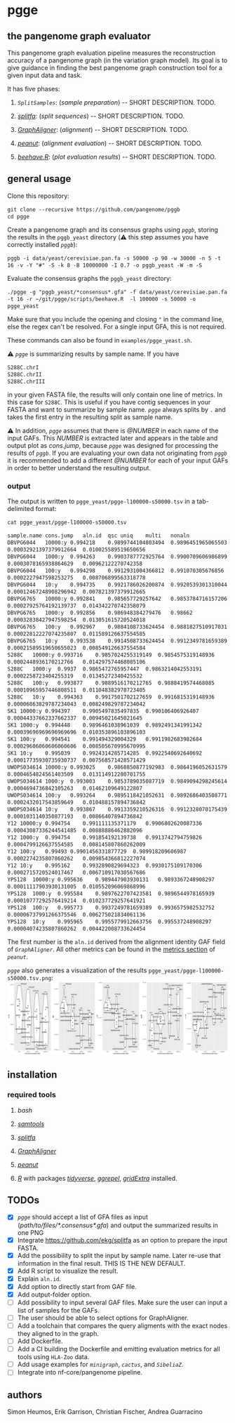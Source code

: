 # pgge

## the pangenome graph evaluator

This pangenome graph evaluation pipeline measures the reconstruction accuracy of a pangenome graph (in the variation graph model).
Its goal is to give guidance in finding the best pangenome graph construction tool for a given input data and task.

It has five phases:

1. _`SplitSamples`_: (*sample preparation*) -- SHORT DESCRIPTION. TODO.

2. _[splitfa](https://github.com/ekg/splitfa)_: (*split sequences*) -- SHORT DESCRIPTION. TODO.

3. _[GraphAligner](https://github.com/maickrau/GraphAligner)_: (*alignment*) -- SHORT DESCRIPTION. TODO.

4. _[peanut](https://github.com/subwaystation/rs-peanut)_: (*alignment evaluation*) -- SHORT DESCRIPTION. TODO.

5. _[beehave.R](https://github.com/pangenome/pgge/tree/master/scripts/beehave.R)_: (*plot evaluation results*) -- SHORT DESCRIPTION. TODO.

## general usage

Clone this repository:

```
git clone --recursive https://github.com/pangenome/pggb
cd pgge
```

Create a pangenome graph and its consensus graphs using _`pggb`_, storing the results in the `pggb_yeast` directory (:warning:
this step assumes you have correctly installed _`pggb`_):

```
pggb -i data/yeast/cerevisiae.pan.fa -s 50000 -p 90 -w 30000 -n 5 -t 16 -v -Y "#" -S -k 8 -B 10000000 -I 0.7 -o pggb_yeast -W -m -S
```

Evaluate the consensus graphs the `pggb_yeast` directory:
```
./pgge -g "pggb_yeast/*consensus*.gfa" -f data/yeast/cerevisiae.pan.fa  -t 16 -r ~/git/pgge/scripts/beehave.R  -l 100000 -s 50000 -o pgge_yeast
```
Make sure that you include the opening and closing `"` in the command line, else the regex can't be resolved. For a single input GFA, this is not required.

These commands can also be found in `examples/pgge_yeast.sh`.

:warning: _`pgge`_ is summarizing results by sample name. If you have
```
S288C.chrI
S288C.chrII
S288C.chrIII
```
in your given FASTA file, the results will only contain one line of metrics. In this case for `S288C`. This is useful if you have contig sequences in your FASTA and want to summarize by sample name. _`pgge`_ always splits by `.` and takes the first entry in the resulting split as sample name. 

:warning: In addition, _`pgge`_ assumes that there is *@NUMBER* in each name of the input GAFs. This *NUMBER* is extracted later and appears in the table and output plot as *cons.jump*, because _`pgge`_ was designed for processing the results of _`pggb`_. If you are evaluating your own data not originating from _`pggb`_ it is recommended to add a different *@NUMBER* for each of your input GAFs in order to better understand the resulting output.

### output

The output is written to `pgge_yeast/pgge-l100000-s50000.tsv` in a tab-delimited format:
```
cat pgge_yeast/pgge-l100000-s50000.tsv
```
```
sample.name	cons.jump	aln.id	qsc	uniq	multi	nonaln
DBVPG6044	10000:y	0.994218	0.9899744104803494	0.9896451965065503	0.00032921397379912664	0.010025589519650656
DBVPG6044	1000:y	0.994263	0.9903787772925764	0.9900709606986899	0.0003078165938864629	0.00962122270742358
DBVPG6044	100:y	0.994298	0.9912931004366812	0.991070305676856	0.0002227947598253275	0.008706899563318778
DBVPG6044	10:y	0.994735	0.9921786026200874	0.9920539301310044	0.00012467248908296942	0.007821397379912665
DBVPG6765	10000:y	0.992841	0.985657729257642	0.9853784716157206	0.00027925764192139737	0.014342270742358079
DBVPG6765	1000:y	0.992856	0.986948384279476	0.98662	0.00032838427947598254	0.013051615720524018
DBVPG6765	100:y	0.992967	0.9884108733624454	0.9881827510917031	0.00022812227074235807	0.011589126637554585
DBVPG6765	10:y	0.993538	0.9914508733624454	0.9912349781659389	0.00021589519650655023	0.008549126637554584
S288C	10000:y	0.993716	0.9857024255319149	0.9854575319148936	0.0002448936170212766	0.014297574468085106
S288C	1000:y	0.9937	0.9865472765957447	0.9863214042553191	0.0002258723404255319	0.01345272340425532
S288C	100:y	0.993877	0.9889516170212765	0.9888419574468085	0.00010965957446808511	0.011048382978723405
S288C	10:y	0.994363	0.9917501702127659	0.9916815319148936	0.00006863829787234043	0.008249829787234042
SK1	10000:y	0.994397	0.9905497835497835	0.990106406926407	0.00044337662337662337	0.00945021645021645
SK1	1000:y	0.994448	0.9896461038961039	0.9892491341991342	0.00039696969696969696	0.010353896103896103
SK1	100:y	0.994541	0.991494329004329	0.9911982683982684	0.00029606060606060606	0.008505670995670995
SK1	10:y	0.995039	0.9924314285714285	0.9922540692640692	0.00017735930735930737	0.007568571428571429
UWOPS034614	10000:y	0.993025	0.9868850877192983	0.9864196052631579	0.0004654824561403509	0.013114912280701755
UWOPS034614	1000:y	0.993003	0.9853789035087719	0.9849094298245614	0.0004694736842105263	0.01462109649122807
UWOPS034614	100:y	0.993264	0.9895118421052631	0.9892686403508771	0.0002432017543859649	0.010488157894736842
UWOPS034614	10:y	0.993867	0.9913359210526316	0.9912328070175439	0.0001031140350877193	0.00866407894736842
Y12	10000:y	0.994754	0.991111135371179	0.9906802620087336	0.00043087336244541485	0.00888886462882096
Y12	1000:y	0.994754	0.991854192139738	0.9913742794759826	0.0004799126637554585	0.008145807860262009
Y12	100:y	0.99493	0.9901456331877729	0.989918209606987	0.0002274235807860262	0.009854366812227074
Y12	10:y	0.995162	0.9932890829694323	0.9930175109170306	0.0002715720524017467	0.006710917030567686
YPS128	10000:y	0.995636	0.989447903930131	0.9893367248908297	0.00011117903930131005	0.010552096069868996
YPS128	1000:y	0.995584	0.9897622707423581	0.9896544978165939	0.00010777292576419214	0.010237729257641921
YPS128	100:y	0.995773	0.9937249781659389	0.9936575982532752	0.00006737991266375546	0.006275021834061136
YPS128	10:y	0.995965	0.9955779912663756	0.995537248908297	0.00004074235807860262	0.004422008733624454
```

The first number is the `aln.id` derived from the alignment identity GAF field of _`GraphAligner`_. All other metrics can be found in the [metrics section](https://github.com/pangenome/rs-peanut#metrics) of _`peanut`_.

_`pgge`_ also generates a visualization of the results `pgge_yeast/pgge-l100000-s50000.tsv.png`:
![pgge_yeast.sh](examples/pgge-l100000-s50000.tsv.png)

## installation

### required tools
1. _bash_

2. _[samtools](http://www.htslib.org/)_

3. _[splitfa](https://github.com/ekg/splitfa)_

4. _[GraphAligner](https://github.com/maickrau/GraphAligner)_

5. _[peanut](https://github.com/subwaystation/rs-peanut)_

6. _[R](https://www.r-project.org/)_ with packages _[tidyverse](https://www.tidyverse.org/)_, _[ggrepel](https://www.rdocumentation.org/packages/ggrepel/versions/0.9.1)_, _[gridExtra](https://www.rdocumentation.org/packages/gridExtra/versions/2.3)_ installed.

## TODOs
- [x] _`pgge`_ should accept a list of GFA files as input (_path/to/files/\*.consensus\*.gfa_) and output the summarized results in one PNG
- [x] Integrate https://github.com/ekg/splitfa as an option to prepare the input FASTA.
- [x] Add the possibility to split the input by sample name. Later re-use that information in the final result. THIS IS THE NEW DEFAULT. 
- [x] Add R script to visualize the result.
- [x] Explain `aln.id`.
- [x] Add option to directly start from GAF file.
- [x] Add output-folder option.
- [ ] Add possibility to input several GAF files. Make sure the user can input a list of samples for the GAFs.
- [ ] The user should be able to select options for GraphAligner.
- [ ] Add a toolchain that compares the query aligments with the exact nodes they aligned to in the graph.
- [ ] Add Dockerfile.
- [ ] Add a CI building the Dockerfile and emitting evaluation metrics for all tools using `HLA-Zoo` data.
- [ ] Add usage examples for _`minigraph`_, _`cactus`_, and _`SibeliaZ`_.
- [ ] Integrate into nf-core/pangenome pipeline.

## authors

Simon Heumos, Erik Garrison, Christian Fischer, Andrea Guarracino